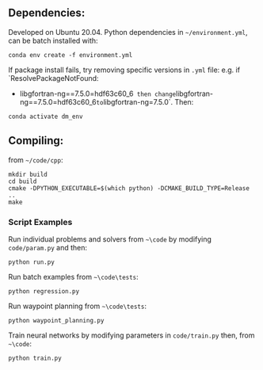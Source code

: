 


## Dependencies:
Developed on Ubuntu 20.04. Python dependencies in `~/environment.yml`, can be batch installed with: 

```
conda env create -f environment.yml
```
If package install fails, try removing specific versions in `.yml` file: e.g. if `ResolvePackageNotFound: 
  - libgfortran-ng==7.5.0=hdf63c60_6`  then change `libgfortran-ng==7.5.0=hdf63c60_6` to `libgfortran-ng=7.5.0`. Then:
```
conda activate dm_env
```

## Compiling:
from `~/code/cpp`:
```
mkdir build
cd build
cmake -DPYTHON_EXECUTABLE=$(which python) -DCMAKE_BUILD_TYPE=Release ..
make
```

### Script Examples 
Run individual problems and solvers from `~\code` by modifying `code/param.py` and then:
```
python run.py
```
Run batch examples from `~\code\tests`: 
```
python regression.py
```
Run waypoint planning from `~\code\tests`: 
```
python waypoint_planning.py
```
Train neural networks by modifying parameters in `code/train.py` then, from `~\code`:
```
python train.py
```
